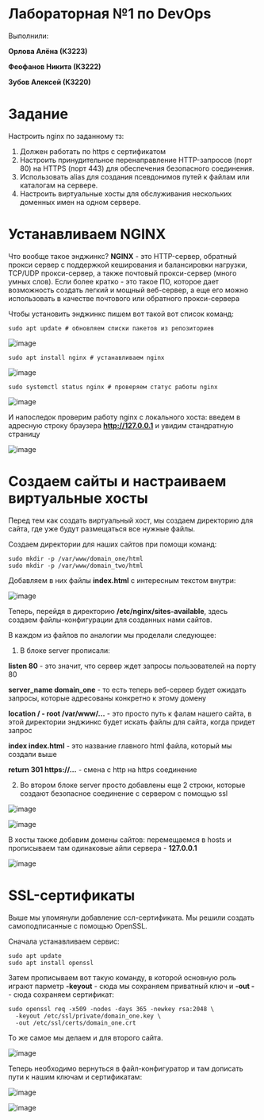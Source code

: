 # Лабораторная №1 по DevOps

Выполнили:

**Орлова Алёна (К3223)**

**Феофанов Никита (К3222)**

**Зубов Алексей (К3220)**

# Задание

Настроить nginx по заданному тз:
1. Должен работать по https c сертификатом
2. Настроить принудительное перенаправление HTTP-запросов (порт 80) на HTTPS (порт 443) для обеспечения безопасного соединения.
3. Использовать alias для создания псевдонимов путей к файлам или каталогам на сервере.
4. Настроить виртуальные хосты для обслуживания нескольких доменных имен на одном сервере.

# Устанавливаем NGINX

Что вообще такое энджинкс? **NGINX** - это HTTP-сервер, обратный прокси сервер с поддержкой кеширования и балансировки нагрузки, TCP/UDP прокси-сервер, а также почтовый прокси-сервер (много умных слов). Если более кратко - это такое ПО, которое дает возможность создать легкий и мощный веб-сервер, а еще его можно использовать в качестве почтового или обратного прокси-сервера 

Чтобы установить энджинкс пишем вот такой вот список команд:

```
sudo apt update # обновляем списки пакетов из репозиториев
```
![image](https://github.com/user-attachments/assets/c6c73967-c96c-4395-9b2d-2e4a82d323a5)

```
sudo apt install nginx # устанавливаем nginx
```
![image](https://github.com/user-attachments/assets/978d1cca-47f1-4b4f-a5a3-184547f310ce)

```
sudo systemctl status nginx # проверяем статус работы nginx
```
![image](https://github.com/user-attachments/assets/faa9cfce-5353-4041-9099-2083d6ede22b)

И напоследок проверим работу nginx с локального хоста: введем в адресную строку браузера **http://127.0.0.1** и увидим стандратную страницу

![image](https://github.com/user-attachments/assets/61fe23be-9455-4d5f-9851-de3620c461c5)

# Создаем сайты и настраиваем виртуальные хосты

Перед тем как создать виртуальный хост, мы создаем директорию для сайта, где уже будут размещаться все нужные файлы. 

Создаем директории для наших сайтов при помощи команд: 
```
sudo mkdir -p /var/www/domain_one/html
sudo mkdir -p /var/www/domain_two/html
```

Добавляем в них файлы **index.html** с интересным текстом внутри:

![image](https://github.com/user-attachments/assets/f7a1a94e-080f-42ee-b3d8-96c38d565368)

Теперь, перейдя в директорию **/etc/nginx/sites-available**, здесь создаем файлы-конфигурации для созданных нами сайтов.

В каждом из файлов по аналогии мы проделали следующее:

1) В блоке server прописали:

**listen 80** - это значит, что сервер ждет запросы пользователей на порту 80

**server_name domain_one** - то есть теперь веб-сервер будет ожидать запросы, которые адресованы конкретно к этому домену

**location / - root /var/www/...** - это просто путь к фалам нашего сайта, в этой директории энджинкс будет искать файлы для сайта, когда придет запрос

**index index.html** - это название главного html файла, который мы создали выше

**return 301 https://...** - смена с http на https соединение

2) Во втором блоке server просто добавлены еще 2 строки, которые создают безопасное соединение с сервером с помощью ssl

![image](https://github.com/user-attachments/assets/a030912b-d2dd-4c14-a357-c0b68f8a0e08)

![image](https://github.com/user-attachments/assets/f0f26a7a-5d7c-47a9-94bc-48ee2f3f7f21)

В хосты также добавим домены сайтов: перемещаемся в hosts и прописываем там одинаковые айпи сервера - **127.0.0.1** 

![image](https://github.com/user-attachments/assets/1539ad93-71a1-44dc-a4f0-1cdb2845aae0)

# SSL-сертификаты

Выше мы упомянули добавление ссл-сертификата. Мы решили создать самоподписанные с помощью OpenSSL. 

Сначала устанавливаем сервис:
```
sudo apt update
sudo apt install openssl
```

Затем прописываем вот такую команду, в которой основную роль играют парметр **-keyout** - сюда мы сохраняем приватный ключ и **-out -** - сюда сохраняем сертификат:

```
sudo openssl req -x509 -nodes -days 365 -newkey rsa:2048 \
  -keyout /etc/ssl/private/domain_one.key \
  -out /etc/ssl/certs/domain_one.crt
```

То же самое мы делаем и для второго сайта.

![image](https://github.com/user-attachments/assets/6623d9dc-ba93-4fd9-b80d-707b7762edac)

Теперь необходимо вернуться в файл-конфигуратор и там дописать пути к нашим ключам и сертификатам:

![image](https://github.com/user-attachments/assets/b8c24173-520c-4d42-8927-b182e48a44b2)

![image](https://github.com/user-attachments/assets/8dd53817-3aa4-4e6f-bd1f-53103a5e0220)
